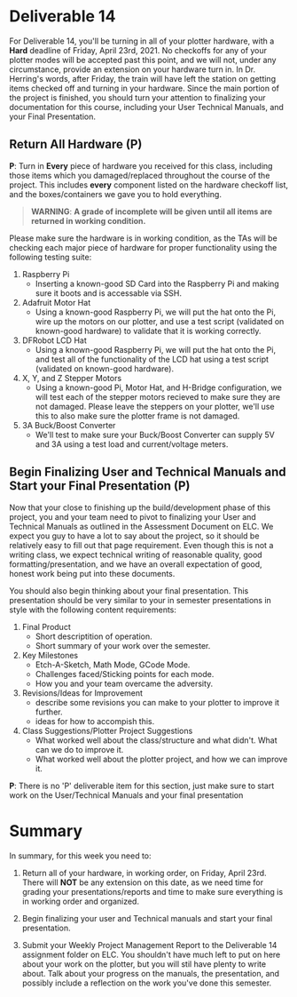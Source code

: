 # Deliverable 14

For Deliverable 14, you'll be turning in all of your plotter hardware, with a **Hard** deadline of Friday, April 23rd, 2021. No checkoffs for any of your plotter modes will be accepted past this point, and we will not, under any circumstance, provide an extension on your hardware turn in. In Dr. Herring's words, after Friday, the train will have left the station on getting items checked off and turning in your hardware. Since the main portion of the project is finished, you should turn your attention to finalizing your documentation for this course, including your User Technical Manuals, and your Final Presentation.

## Return All Hardware (P)

**P**: Turn in **Every** piece of hardware you received for this class, including those items which you damaged/replaced throughout the course of the project. This includes **every** component listed on the hardware checkoff list, and the boxes/containers we gave you to hold everything.

> **WARNING**: **A grade of incomplete will be given until all items are returned in working condition.**

Please make sure the hardware is in working condition, as the TAs will be checking each major piece of hardware for proper functionality using the following testing suite:

1. Raspberry Pi
    - Inserting a known-good SD Card into the Raspberry Pi and making sure it boots and is accessable via SSH.
2. Adafruit Motor Hat
    - Using a known-good Raspberry Pi, we will put the hat onto the Pi, wire up the motors on our plotter, and use a test script (validated on known-good hardware) to validate that it is working correctly.
3. DFRobot LCD Hat
    - Using a known-good Raspberry Pi, we will put the hat onto the Pi, and test all of the functionality of the LCD hat using a test script (validated on known-good hardware).
4. X, Y, and Z Stepper Motors
    - Using a known-good Pi, Motor Hat, and H-Bridge configuration, we will test each of the stepper motors recieved to make sure they are not damaged. Please leave the steppers on your plotter, we'll use this to also make sure the plotter frame is not damaged.
5. 3A Buck/Boost Converter
    - We'll test to make sure your Buck/Boost Converter can supply 5V and 3A using a test load and current/voltage meters.

## Begin Finalizing User and Technical Manuals and Start your Final Presentation (P)

Now that your close to finishing up the build/development phase of this project, you and your team need to pivot to finalizing your User and Technical Manuals as outlined in the Assessment Document on ELC. We expect you guy to have a lot to say about the project, so it should be relatively easy to fill out that page requirement. Even though this is not a writing class, we expect technical writing of reasonable quality, good formatting/presentation, and we have an overall expectation of good, honest work being put into these documents.

You should also begin thinking about your final presentation. This presentation should be very similar to your in semester presentations in style with the following content requirements:

1. Final Product
    - Short descriptition of operation.
    - Short summary of your work over the semester.
2. Key Milestones
    - Etch-A-Sketch, Math Mode, GCode Mode.
    - Challenges faced/Sticking points for each mode.
    - How you and your team overcame the adversity.
3. Revisions/Ideas for Improvement
    - describe some revisions you can make to your plotter to improve it further.
    - ideas for how to accompish this.
4. Class Suggestions/Plotter Project Suggestions
    - What worked well about the class/structure and what didn't. What can we do to improve it.
    - What worked well about the plotter project, and how we can improve it.

**P**: There is no 'P' deliverable item for this section, just make sure to start work on the User/Technical Manuals and your final presentation

# Summary

In summary, for this week you need to:

1. Return all of your hardware, in working order, on Friday, April 23rd. There will **NOT** be any extension on this date, as we need time for grading your presentations/reports and time to make sure everything is in working order and organized.

2. Begin finalizing your user and Technical manuals and start your final presentation.

3. Submit your Weekly Project Management Report to the Deliverable 14 assignment folder on ELC. You shouldn't have much left to put on here about your work on the plotter, but you will stil have plenty to write about. Talk about your progress on the manuals, the presentation, and possibly include a reflection on the work you've done this semester.
